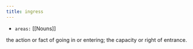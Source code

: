 ```yaml
---
title: ingress
---
```


- `areas:` [[Nouns]]

the action or fact of going in or entering; the capacity or right of entrance.

